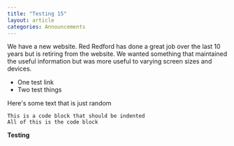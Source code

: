 ```yaml
---
title: "Testing 15"
layout: article
categories: Announcements
---
```


We have a new website. Red Redford has done a great job over the last 10 years but is retiring from the website. We wanted something that maintained the useful information but was more useful to varying screen sizes and devices.

  * One test link
  * Two test things

Here's some text that is just random

	This is a code block that should be indented
	All of this is the code block

**Testing**

